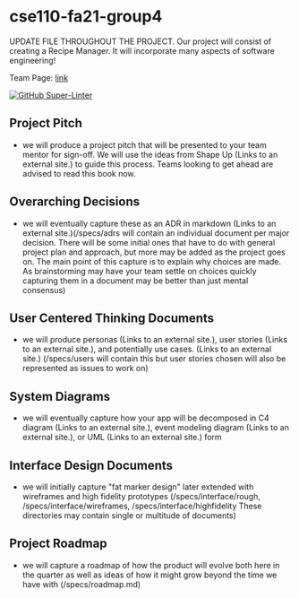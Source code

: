 # cse110-fa21-group4
UPDATE FILE THROUGHOUT THE PROJECT.
Our project will consist of creating a Recipe Manager. It will incorporate many aspects of software engineering!

Team Page: [link](https://github.com/cse110-fa21-group4/cse110-fa21-group4/blob/main/admin/team.md)

[![GitHub Super-Linter](https://github.com/cse110-fa21-group4/cse110-fa21-group4/workflows/Lint%20Code%20Base/badge.svg)](https://github.com/marketplace/actions/super-linter)

## Project Pitch 
    
- we will produce a project pitch that will be presented to your team mentor for sign-off.  We will use the ideas from Shape Up (Links to an external site.) to guide this process.  Teams looking to get ahead are advised to read this book now.

## Overarching Decisions 
    
- we will eventually capture these as an ADR in markdown  (Links to an external site.)(/specs/adrs will contain an individual document per major decision.  There will be some initial ones that have to do with general project plan and approach, but more may be added as the project goes on.  The main point of this capture is to explain why choices are made.  As brainstorming may have your team settle on choices quickly capturing them in a document may be better than just mental consensus) 

## User Centered Thinking Documents 
    
- we will produce personas (Links to an external site.), user stories (Links to an external site.), and potentially use cases. (Links to an external site.) (/specs/users will contain this but user stories chosen will also be represented as issues to work on)

## System Diagrams 
    
- we will eventually capture how your app will be decomposed in C4 diagram (Links to an external site.), event modeling diagram (Links to an external site.), or UML (Links to an external site.) form

## Interface Design Documents 

- we will initially capture "fat marker design" later extended with wireframes and high fidelity prototypes (/specs/interface/rough, /specs/interface/wireframes, /specs/interface/highfidelity  These directories may contain single or multitude of documents)

## Project Roadmap 
    
- we will capture a roadmap of how the product will evolve both here in the quarter as well as ideas of how it might grow beyond the time we have with  (/specs/roadmap.md)
